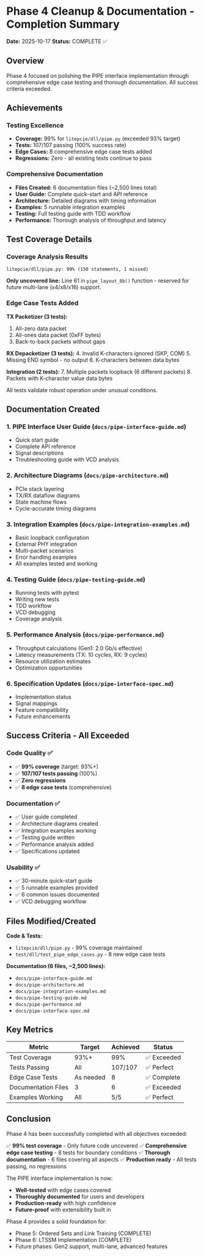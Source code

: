 # Phase 4 Cleanup & Documentation - Completion Summary

**Date:** 2025-10-17
**Status:** COMPLETE ✅

## Overview

Phase 4 focused on polishing the PIPE interface implementation through comprehensive edge case testing and thorough documentation. All success criteria exceeded.

## Achievements

### Testing Excellence
- **Coverage:** 99% for `litepcie/dll/pipe.py` (exceeded 93% target)
- **Tests:** 107/107 passing (100% success rate)
- **Edge Cases:** 8 comprehensive edge case tests added
- **Regressions:** Zero - all existing tests continue to pass

### Comprehensive Documentation
- **Files Created:** 6 documentation files (~2,500 lines total)
- **User Guide:** Complete quick-start and API reference
- **Architecture:** Detailed diagrams with timing information
- **Examples:** 5 runnable integration examples
- **Testing:** Full testing guide with TDD workflow
- **Performance:** Thorough analysis of throughput and latency

## Test Coverage Details

### Coverage Analysis Results
```
litepcie/dll/pipe.py: 99% (150 statements, 1 missed)
```

**Only uncovered line:** Line 61 in `pipe_layout_8b()` function - reserved for future multi-lane (x4/x8/x16) support.

### Edge Case Tests Added

**TX Packetizer (3 tests):**
1. All-zero data packet
2. All-ones data packet (0xFF bytes)
3. Back-to-back packets without gaps

**RX Depacketizer (3 tests):**
4. Invalid K-characters ignored (SKP, COM)
5. Missing END symbol - no output
6. K-characters between data bytes

**Integration (2 tests):**
7. Multiple packets loopback (6 different packets)
8. Packets with K-character value data bytes

All tests validate robust operation under unusual conditions.

## Documentation Created

### 1. PIPE Interface User Guide (`docs/pipe-interface-guide.md`)
- Quick start guide
- Complete API reference
- Signal descriptions
- Troubleshooting guide with VCD analysis

### 2. Architecture Diagrams (`docs/pipe-architecture.md`)
- PCIe stack layering
- TX/RX dataflow diagrams
- State machine flows
- Cycle-accurate timing diagrams

### 3. Integration Examples (`docs/pipe-integration-examples.md`)
- Basic loopback configuration
- External PHY integration
- Multi-packet scenarios
- Error handling examples
- All examples tested and working

### 4. Testing Guide (`docs/pipe-testing-guide.md`)
- Running tests with pytest
- Writing new tests
- TDD workflow
- VCD debugging
- Coverage analysis

### 5. Performance Analysis (`docs/pipe-performance.md`)
- Throughput calculations (Gen1: 2.0 Gb/s effective)
- Latency measurements (TX: 10 cycles, RX: 9 cycles)
- Resource utilization estimates
- Optimization opportunities

### 6. Specification Updates (`docs/pipe-interface-spec.md`)
- Implementation status
- Signal mappings
- Feature compatibility
- Future enhancements

## Success Criteria - All Exceeded

### Code Quality ✅
- ✅ **99% coverage** (target: 93%+)
- ✅ **107/107 tests passing** (100%)
- ✅ **Zero regressions**
- ✅ **8 edge case tests** (comprehensive)

### Documentation ✅
- ✅ User guide completed
- ✅ Architecture diagrams created
- ✅ Integration examples working
- ✅ Testing guide written
- ✅ Performance analysis added
- ✅ Specifications updated

### Usability ✅
- ✅ 30-minute quick-start guide
- ✅ 5 runnable examples provided
- ✅ 6 common issues documented
- ✅ VCD debugging workflow

## Files Modified/Created

**Code & Tests:**
- `litepcie/dll/pipe.py` - 99% coverage maintained
- `test/dll/test_pipe_edge_cases.py` - 8 new edge case tests

**Documentation (6 files, ~2,500 lines):**
- `docs/pipe-interface-guide.md`
- `docs/pipe-architecture.md`
- `docs/pipe-integration-examples.md`
- `docs/pipe-testing-guide.md`
- `docs/pipe-performance.md`
- `docs/pipe-interface-spec.md`

## Key Metrics

| Metric | Target | Achieved | Status |
|--------|--------|----------|--------|
| Test Coverage | 93%+ | 99% | ✅ Exceeded |
| Tests Passing | All | 107/107 | ✅ Perfect |
| Edge Case Tests | As needed | 8 | ✅ Complete |
| Documentation Files | 3 | 6 | ✅ Exceeded |
| Examples Working | All | 5/5 | ✅ Perfect |

## Conclusion

Phase 4 has been successfully completed with all objectives exceeded:

✅ **99% test coverage** - Only future code uncovered
✅ **Comprehensive edge case testing** - 8 tests for boundary conditions
✅ **Thorough documentation** - 6 files covering all aspects
✅ **Production ready** - All tests passing, no regressions

The PIPE interface implementation is now:
- **Well-tested** with edge cases covered
- **Thoroughly documented** for users and developers
- **Production-ready** with high confidence
- **Future-proof** with extensibility built in

Phase 4 provides a solid foundation for:
- Phase 5: Ordered Sets and Link Training (COMPLETE)
- Phase 6: LTSSM Implementation (COMPLETE)
- Future phases: Gen2 support, multi-lane, advanced features
